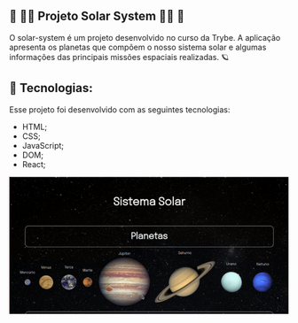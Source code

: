 ## 🚀 👩‍🚀 Projeto Solar System 👩‍🚀 🚀

O solar-system é um projeto desenvolvido no curso da Trybe. A aplicação apresenta os planetas que compõem o nosso sistema solar e algumas informações das principais missões espaciais realizadas. 🪐

## 🚀 Tecnologias:

Esse projeto foi desenvolvido com as seguintes tecnologias:

- HTML;
- CSS;
- JavaScript;
- DOM;
- React;

<p align="center">
  <img width="600px" heigth="600px" src="src/images/solar-system.gif" />
</p>
